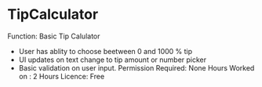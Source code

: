 TipCalculator
=============

Function: Basic Tip Calulator
  - User has ablity to choose beetween 0 and 1000 % tip
  - UI updates on text change to tip amount or number picker
  - Basic validation on user input. 
Permission Required: None
Hours Worked on : 2 Hours
Licence: Free

  
